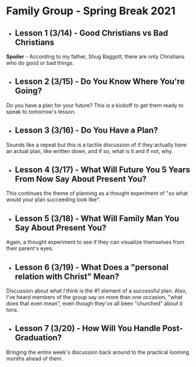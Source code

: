 # Family Group - Spring Break 2021

- ## Lesson 1 (3/14) - Good Christians vs Bad Christians

**Spoiler** - According to my father, Shug Baggott, there are only Christians who do good or bad things.

- ## Lesson 2 (3/15) - Do You Know Where You're Going?

Do you have a plan for your future? This is a kickoff to get them ready to speak to tomorrow's lesson.

- ## Lesson 3 (3/16) - Do You Have a Plan?

Sounds like a repeat but this is a tactile discussion of if they actually _have_ an actual plan, like written down, and if so, what is it and if not, why.

- ## Lesson 4 (3/17) - What Will Future You 5 Years From Now Say About Present You?

This continues the theme of planning as a thought experiment of "so what would your plan succeeding look like".

- ## Lesson 5 (3/18) - What Will Family Man You Say About Present You?

Again, a thought experiment to see if they can visualize themselves from their parent's eyes.

- ## Lesson 6 (3/19) - What Does a "personal relation with Christ" Mean?

Discussion about what _I_ think is the #1 element of a successful plan. Also, I've heard members of the group say on more than one occasion, "what does that even mean", even though they've all been "churched" about it tons.

- ## Lesson 7 (3/20) - How Will You Handle Post-Graduation?

Bringing the entire week's discussion back around to the practical looming months ahead of them.